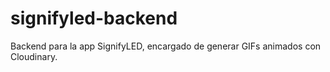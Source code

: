 # signifyled-backend
Backend para la app SignifyLED, encargado de generar GIFs animados con Cloudinary.

